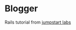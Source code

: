 # Blogger
Rails tutorial from [jumpstart labs](http://tutorials.jumpstartlab.com/projects/blogger.html)